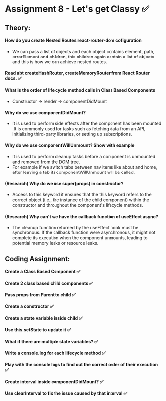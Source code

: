 # Assignment 8 - Let's get Classy ✅

## Theory:

#### How do you create Nested Routes react-router-dom cofiguration
- We can pass a list of objects and each object contains element, path, errorElement and children, this children again contain a list of objects and this is how we can achieve nested routes.

#### Read abt createHashRouter, createMemoryRouter from React Router docs. ✅

#### What is the order of life cycle method calls in Class Based Components
- Constructor -> render -> componentDidMount
#### Why do we use componentDidMount?
- It is used to perform side effects after the component has been mounted .It is commonly used for tasks such as fetching data from an API, initializing third-party libraries, or setting up subscriptions.
#### Why do we use componentWillUnmount? Show with example
- It is used to perform cleanup tasks before a component is unmounted and removed from the DOM tree.
- For example if we switch tabs between nav items like about and home, after leaving a tab its componentWillUnmount will be called.

#### (Research) Why do we use super(props) in constructor?
- Access to this keyword it ensures that the this keyword refers to the correct object (i.e., the instance of the child component) within the constructor and throughout the component's lifecycle methods.

#### (Research) Why can't we have the callback function of useEffect async? 
- The cleanup function returned by the useEffect hook must be synchronous. If the callback function were asynchronous, it might not complete its execution when the component unmounts, leading to potential memory leaks or resource leaks.

## Coding Assignment:

#### Create a Class Based Component ✅
#### Create 2 class based child components ✅
#### Pass props from Parent to child ✅
#### Create a constructor ✅
#### Create a state variable inside child ✅
#### Use this.setState to update it ✅
#### What if there are multiple state variables? ✅
#### Write a console.log for each lifecycle method ✅
#### Play with the console logs to find out the correct order of their execution ✅
#### Create interval inside componentDidMount? ✅
#### Use clearInterval to fix the issue caused by that interval ✅